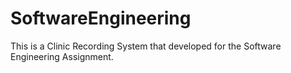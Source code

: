 # SoftwareEngineering
This is a Clinic Recording System that developed for the Software Engineering Assignment.
